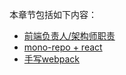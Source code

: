 本章节包括如下内容：

- [前端负责人/架构师职责](/Articles/Engineering/leader.md)
- [mono-repo + react](/Articles/Engineering/mono-repo.md)
- [手写webpack](/Articles/Engineering/mini-webpack.md)

